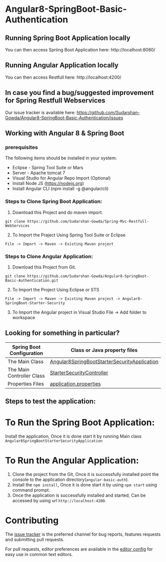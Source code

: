 # Angular8-SpringBoot-Basic-Authentication

## Running Spring Boot Application locally

You can then access Spriing Boot Application here: http://localhost:8080/

## Running Angular Application locally

You can then access Restfull here: http://localhost:4200/


## In case you find a bug/suggested improvement for Spring Restfull Webservices
Our issue tracker is available here: https://github.com/Sudarshan-Gowda/Angular8-SpringBoot-Basic-Authentication/issues


## Working with Angular 8 & Spring Boot

### prerequisites
The following items should be installed in your system:
* Eclipse - Spring Tool Suite or Mars
* Server - Apache tomcat 7
* Visual Studio for Angular Repo Import (Optional)
* Install Node JS (https://nodejs.org)
* Install Angular CLI (npm install -g @angular/cli)

### Steps to Clone Spring Boot Application:

1) Download this Project and do maven import.
```
git clone https://github.com/Sudarshan-Gowda/Spring-Mvc-Restfull-WebServices
```
2) To Import the Praject Using Spring Tool Suite or Eclipse
```
File -> Import -> Maven -> Existing Maven project
```

### Steps to Clone Angular Application:

1) Download this Project from Git.
```
git clone https://github.com/Sudarshan-Gowda/Angular8-SpringBoot-Basic-Authentication.git
```
2) To Import the Project Using Eclipse or STS
```
File -> Import -> Maven -> Existing Maven project -> Angular8-SpringBoot-Starter-Security
```
3) To Import the Angular project in Visual Studio
File -> Add folder to workspace


## Looking for something in particular?

|Spring Boot Configuration | Class or Java property files  |
|--------------------------|---|
|The Main Class | [Angular8SpringBootStarterSecurityApplication](https://github.com/Sudarshan-Gowda/Angular8-SpringBoot-Basic-Authentication/blob/master/Angular8-SpringBoot-Starter-Security/src/main/java/com/star/sud/Angular8SpringBootStarterSecurityApplication.java) |
|The Main Controller Class | [StarterSecurityController](https://github.com/Sudarshan-Gowda/Angular8-SpringBoot-Basic-Authentication/blob/master/Angular8-SpringBoot-Starter-Security/src/main/java/com/star/sud/auth/controller/StarterSecurityController.java) |
|Properties Files | [application.properties](https://github.com/Sudarshan-Gowda/Angular8-SpringBoot-Basic-Authentication/blob/master/Angular8-SpringBoot-Starter-Security/src/main/resources/application.properties) |


## Steps to test the application:

# To Run the Spring Boot Application:
Install the application, Once it is done start it by running Main class `Angular8SpringBootStarterSecurityApplication`

# To Run the Angular Application:
1) Clone the project from the Git, Once it is successfully installed point the console to the application directory(`angular-basic-auth`).
2) Install the `npm install`, Once it is done start it by using `npm start` using command prompt.
3) Once the application is successfully installed and started, Can be accessed by using url `http://localhost:4200`. 
	
# Contributing

The [issue tracker](https://github.com/Sudarshan-Gowda/Spring-Mvc-Restfull-WebServices/issues) is the preferred channel for bug reports, features requests and submitting pull requests.

For pull requests, editor preferences are available in the [editor config](.editorconfig) for easy use in common text editors. 

